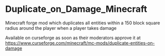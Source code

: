 # Duplicate_on_Damage_Minecraft
Minecraft forge mod which duplicates all entities within a 150 block square radius around the player when a player takes damage

Available on curseforge as soon as their moderators approve it at https://www.curseforge.com/minecraft/mc-mods/duplicate-entities-on-damage
